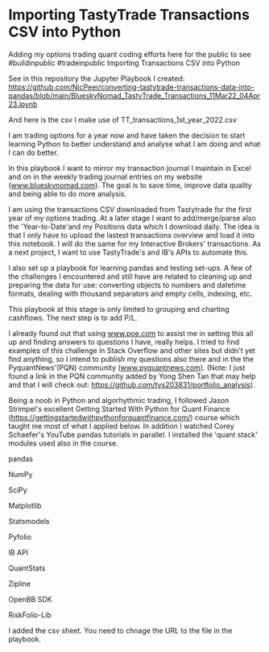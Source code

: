 # Importing TastyTrade Transactions CSV into Python
Adding my options trading quant coding efforts here for the public to see #buildinpublic #tradeinpublic
Importing Transactions CSV into Python

See in this repository the Jupyter Playbook I created: https://github.com/NicPeer/converting-tastytrade-transactions-data-into-pandas/blob/main/BlueskyNomad_TastyTrade_Transactions_11Mar22_04Apr23.ipynb

And here is the csv I make use of TT_transactions_1st_year_2022.csv

I am trading options for a year now and have taken the decision to start learning Python to better understand and analyse what I am doing and what I can do better. 

In this playbook I want to mirror my transaction journal I maintain in Excel and on in the weekly trading journal entries on my website (www.blueskynomad.com). The goal is to save time, improve data quality and being able to do more analysis.

I am using the transactions CSV downloaded from Tastytrade for the first year of my options trading. At a later stage I want to add/merge/parse also the 'Year-to-Date'and my Positions data which I download daily. The idea is that I only have to upload the lastest transactions overview and load it into this notebook. I will do the same for my Interactive Brokers' transactions. As a next project, I want to use TastyTrade's and IB's APIs to automate this.

I also set up a playbook for learning pandas and testing set-ups. A few of the challenges I encountered and still have are related to cleaning up and preparing the data for use: converting objects to numbers and datetime formats, dealing with thousand separators and empty cells, indexing, etc.

This playbook at this stage is only limited to grouping and charting cashflows. The next step is to add P/L.

I already found out that using www.poe.com to assist me in setting this all up and finding answers to questions I have, really helps. I tried to find examples of this challenge in Stack Overflow and other sites but didn't yet find anything, so I intend to publish my questions also there and in the the PyquantNews'(PQN) community (www.pyquantnews.com). (Note: I just found a link in the PQN community added by Yong Shen Tan that may help and that I will check out: https://github.com/tys203831/portfolio_analysis).

Being a noob in Python and algorhythmic trading, I followed Jason Strimpel's excellent Getting Started With Python for Quant Finance (https://gettingstartedwithpythonforquantfinance.com/) course which taught me most of what I applied below. In addition I watched Corey Schaefer's YouTube pandas tutorials in parallel. I installed the 'quant stack' modules used also in the course.

pandas

NumPy

SciPy

Matplotlib

Statsmodels

Pyfolio

IB API

QuantStats

Zipline

OpenBB SDK

RiskFolio-Lib

I added the csv sheet. You need to chnage the URL to the file in the playbook.
